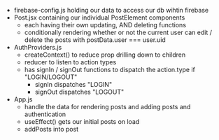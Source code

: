 - firebase-config.js holding our data to access our db wihtin firebase
- Post.jsx containing our individual PostElement components
  - each having their own updating, AND deleting functions
  - conditionally rendering whether or not the current user can edit / delete the posts with postData.user === user.uid
- AuthProviders.js
  - createContext() to reduce prop drilling down to children
  - reducer to listen to action types
  - has signIn / signOut functions to dispatch the action.type if "LOGIN/LOGOUT"
    - signIn dispatches "LOGIN"
    - signOut dispatches "LOGOUT"
- App.js
  - handle the data for rendering posts and adding posts and authentication
  - useEffect() gets our initial posts on load
  - addPosts into post
